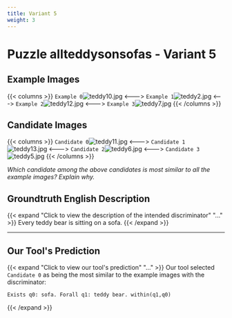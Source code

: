 ```yaml
---
title: Variant 5
weight: 3
---
```


# Puzzle allteddysonsofas - Variant 5

## Example Images
{{< columns >}}
`Example 0`![teddy10.jpg](/natscene-data/images/teddy10.jpg)
<--->
`Example 1`![teddy2.jpg](/natscene-data/images/teddy2.jpg)
<--->
`Example 2`![teddy12.jpg](/natscene-data/images/teddy12.jpg)
<--->
`Example 3`![teddy7.jpg](/natscene-data/images/teddy7.jpg)
{{< /columns >}}

## Candidate Images
{{< columns >}}
`Candidate 0`![teddy11.jpg](/natscene-data/images/teddy11.jpg)
<--->
`Candidate 1`![teddy13.jpg](/natscene-data/images/teddy13.jpg)
<--->
`Candidate 2`![teddy6.jpg](/natscene-data/images/teddy6.jpg)
<--->
`Candidate 3`![teddy5.jpg](/natscene-data/images/teddy5.jpg)
{{< /columns >}}

*Which candidate among the above candidates is most similar to all the example images? Explain why.*

## Groundtruth English Description

{{< expand "Click to view the description of the intended discriminator" "..." >}}
Every teddy bear is sitting on a sofa.
{{< /expand >}}

---



## Our Tool's Prediction

{{< expand "Click to view our tool's prediction" "..." >}}
Our tool selected `Candidate 0` as being the most similar to the example images with the discriminator:
```plaintext
Exists q0: sofa. Forall q1: teddy bear. within(q1,q0)
```
{{< /expand >}}
